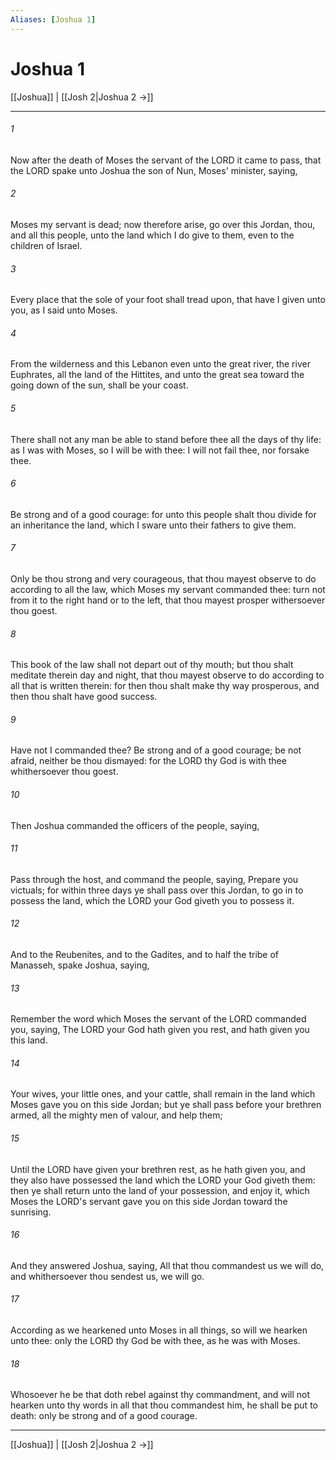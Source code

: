 ```yaml
---
Aliases: [Joshua 1]
---
```

# Joshua 1

[[Joshua]] | [[Josh 2|Joshua 2 →]]
***



###### 1 
Now after the death of Moses the servant of the LORD it came to pass, that the LORD spake unto Joshua the son of Nun, Moses' minister, saying, 

###### 2 
Moses my servant is dead; now therefore arise, go over this Jordan, thou, and all this people, unto the land which I do give to them, even to the children of Israel. 

###### 3 
Every place that the sole of your foot shall tread upon, that have I given unto you, as I said unto Moses. 

###### 4 
From the wilderness and this Lebanon even unto the great river, the river Euphrates, all the land of the Hittites, and unto the great sea toward the going down of the sun, shall be your coast. 

###### 5 
There shall not any man be able to stand before thee all the days of thy life: as I was with Moses, so I will be with thee: I will not fail thee, nor forsake thee. 

###### 6 
Be strong and of a good courage: for unto this people shalt thou divide for an inheritance the land, which I sware unto their fathers to give them. 

###### 7 
Only be thou strong and very courageous, that thou mayest observe to do according to all the law, which Moses my servant commanded thee: turn not from it to the right hand or to the left, that thou mayest prosper withersoever thou goest. 

###### 8 
This book of the law shall not depart out of thy mouth; but thou shalt meditate therein day and night, that thou mayest observe to do according to all that is written therein: for then thou shalt make thy way prosperous, and then thou shalt have good success. 

###### 9 
Have not I commanded thee? Be strong and of a good courage; be not afraid, neither be thou dismayed: for the LORD thy God is with thee whithersoever thou goest. 

###### 10 
Then Joshua commanded the officers of the people, saying, 

###### 11 
Pass through the host, and command the people, saying, Prepare you victuals; for within three days ye shall pass over this Jordan, to go in to possess the land, which the LORD your God giveth you to possess it. 

###### 12 
And to the Reubenites, and to the Gadites, and to half the tribe of Manasseh, spake Joshua, saying, 

###### 13 
Remember the word which Moses the servant of the LORD commanded you, saying, The LORD your God hath given you rest, and hath given you this land. 

###### 14 
Your wives, your little ones, and your cattle, shall remain in the land which Moses gave you on this side Jordan; but ye shall pass before your brethren armed, all the mighty men of valour, and help them; 

###### 15 
Until the LORD have given your brethren rest, as he hath given you, and they also have possessed the land which the LORD your God giveth them: then ye shall return unto the land of your possession, and enjoy it, which Moses the LORD's servant gave you on this side Jordan toward the sunrising. 

###### 16 
And they answered Joshua, saying, All that thou commandest us we will do, and whithersoever thou sendest us, we will go. 

###### 17 
According as we hearkened unto Moses in all things, so will we hearken unto thee: only the LORD thy God be with thee, as he was with Moses. 

###### 18 
Whosoever he be that doth rebel against thy commandment, and will not hearken unto thy words in all that thou commandest him, he shall be put to death: only be strong and of a good courage.

***
[[Joshua]] | [[Josh 2|Joshua 2 →]]
